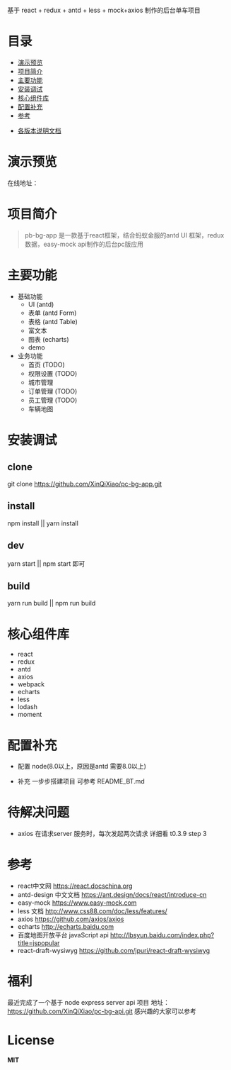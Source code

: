 #
  基于 react + redux + antd + less + mock+axios 制作的后台单车项目

# 目录
* [演示预览](#演示预览)
* [项目简介](#项目简介)
* [主要功能](#主要功能)
* [安装调试](#安装调试)
* [核心组件库](#核心组件库)
* [配置补充](#配置补充)
* [参考](#参考)

- [各版本说明文档](README_BT.md)

# 演示预览
  在线地址：

# 项目简介
> pb-bg-app 是一款基于react框架，结合蚂蚁金服的antd UI 框架，redux数据，easy-mock api制作的后台pc版应用


# 主要功能
* 基础功能
  * UI (antd)
  * 表单 (antd Form)
  * 表格 (antd Table)
  * 富文本 
  * 图表 (echarts)
  * demo
* 业务功能
  * 首页 (TODO)
  * 权限设置 (TODO)
  * 城市管理
  * 订单管理 (TODO)
  * 员工管理 (TODO)
  * 车辆地图
  

# 安装调试
  ## clone
  git clone https://github.com/XinQiXiao/pc-bg-app.git
  ## install
  npm install || yarn install
  ## dev
  yarn start || npm start 即可
  ## build
  yarn run build || npm run build

# 核心组件库
* react
* redux 
* antd
* axios
* webpack
* echarts
* less
* lodash
* moment

# 配置补充 
  * 配置
    node(8.0以上，原因是antd 需要8.0以上)

  * 补充
    一步步搭建项目 可参考 README_BT.md

# 待解决问题
  * axios 在请求server 服务时，每次发起两次请求
    详细看 t0.3.9 step 3

# 参考 
  * react中文网 https://react.docschina.org
  * antd-design 中文文档 https://ant.design/docs/react/introduce-cn
  * easy-mock https://www.easy-mock.com
  * less 文档 http://www.css88.com/doc/less/features/
  * axios https://github.com/axios/axios
  * echarts http://echarts.baidu.com
  * 百度地图开放平台 javaScript api http://lbsyun.baidu.com/index.php?title=jspopular
  * react-draft-wysiwyg https://github.com/jpuri/react-draft-wysiwyg

# 福利
  最近完成了一个基于 node express server api 项目
  地址：https://github.com/XinQiXiao/pc-bg-api.git
  感兴趣的大家可以参考

# License

**MIT**
